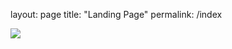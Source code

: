 layout: page
title: "Landing Page"
permalink: /index

<html>
  <head></head>
  <body>
    <img src="https://www.cometpinball.com/cdn/shop/products/CometPinballMonsterBashLEDKitPlayfield.jpg?v=1618686956"/>
  </body>
</html>
